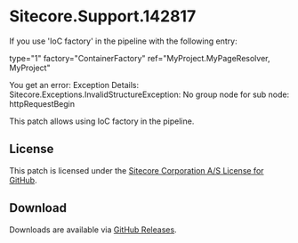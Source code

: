 # Sitecore.Support.142817
If you use 'IoC factory' in the pipeline with the following entry:

type="1" factory="ContainerFactory" ref="MyProject.MyPageResolver, MyProject"

You get an error: 
Exception Details: Sitecore.Exceptions.InvalidStructureException: No group node for sub node: httpRequestBegin

This patch allows using IoC factory in the pipeline.

## License  
This patch is licensed under the [Sitecore Corporation A/S License for GitHub](https://github.com/sitecoresupport/Sitecore.Support.142817/blob/master/LICENSE).  

## Download  
Downloads are available via [GitHub Releases](https://github.com/sitecoresupport/Sitecore.Support.142817/releases).  
